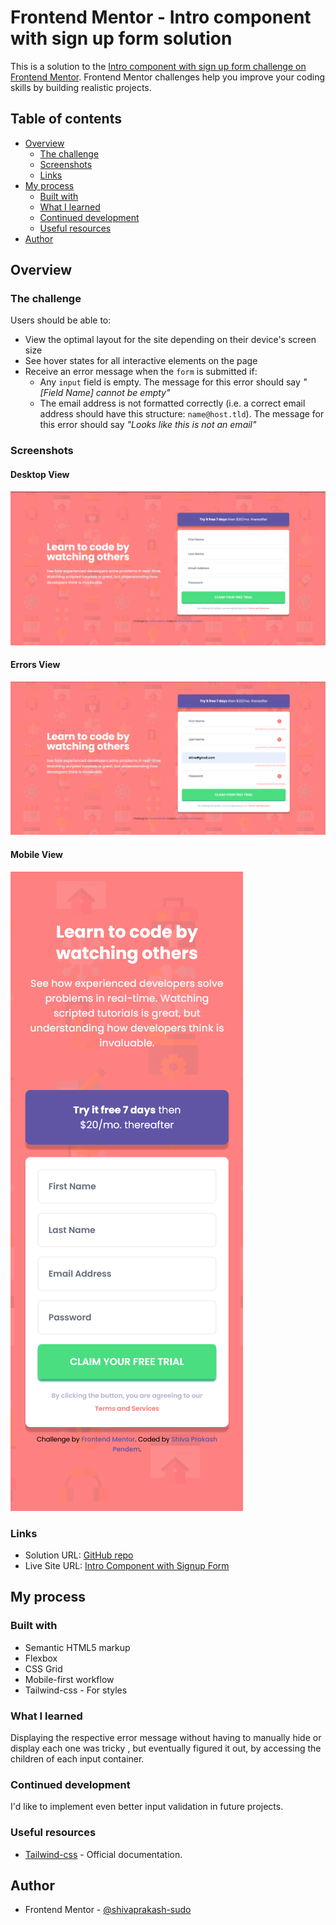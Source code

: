 # Frontend Mentor - Intro component with sign up form solution

This is a solution to the [Intro component with sign up form challenge on Frontend Mentor](https://www.frontendmentor.io/challenges/intro-component-with-signup-form-5cf91bd49edda32581d28fd1). Frontend Mentor challenges help you improve your coding skills by building realistic projects.

## Table of contents

- [Overview](#overview)
  - [The challenge](#the-challenge)
  - [Screenshots](#screenshots)
  - [Links](#links)
- [My process](#my-process)
  - [Built with](#built-with)
  - [What I learned](#what-i-learned)
  - [Continued development](#continued-development)
  - [Useful resources](#useful-resources)
- [Author](#author)

## Overview

### The challenge

Users should be able to:

- View the optimal layout for the site depending on their device's screen size
- See hover states for all interactive elements on the page
- Receive an error message when the `form` is submitted if:
  - Any `input` field is empty. The message for this error should say _"[Field Name] cannot be empty"_
  - The email address is not formatted correctly (i.e. a correct email address should have this structure: `name@host.tld`). The message for this error should say _"Looks like this is not an email"_

### Screenshots

#### Desktop View

![Desktop View](./images/screenshots/desktop-view.png)

#### Errors View

![Errors View](./images/screenshots/desktop-all-errors-view.png)

#### Mobile View

![Mobile View](./images/screenshots/mobile-full-view.png)

### Links

- Solution URL: [GitHub repo](https://github.com/shivaprakash-sudo/intro-component-with-signup-form)
- Live Site URL: [Intro Component with Signup Form](https://shivaprakash-sudo.github.io/intro-component-with-signup-form)

## My process

### Built with

- Semantic HTML5 markup
- Flexbox
- CSS Grid
- Mobile-first workflow
- Tailwind-css - For styles

### What I learned

Displaying the respective error message without having to manually hide or display each one was tricky , but eventually figured it out, by accessing the children of each input container.

### Continued development

I'd like to implement even better input validation in future projects.

### Useful resources

- [Tailwind-css](https://tailwindcss.com/docs/installation) - Official documentation.

## Author

- Frontend Mentor - [@shivaprakash-sudo](https://www.frontendmentor.io/profile/shivaprakash-sudo)
